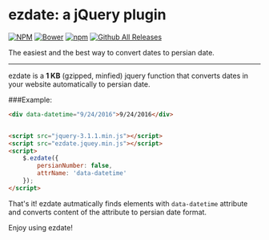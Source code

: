 # ezdate: a jQuery plugin
[![NPM](https://img.shields.io/npm/v/ezdate.svg)](https://www.npmjs.com/package/ezdate)
[![Bower](https://img.shields.io/bower/v/ezdate.svg)](http://bower.io/search/?q=ezdate)
[![npm](https://img.shields.io/npm/l/ezdate.svg)](https://github.com/sky93/ezdate/blob/master/License.md)
[![Github All Releases](https://img.shields.io/npm/dt/ezdate.svg)](https://github.com/sky93/ezdate)

The easiest and the best way to convert dates to persian date.

---
ezdate is a **1 KB** (gzipped, minfied) jquery function that converts dates in your website automatically to persian date.

###Example:

```html
<div data-datetime="9/24/2016">9/24/2016</div>


<script src="jquery-3.1.1.min.js"></script>
<script src="ezdate.jquey.min.js"></script>
<script>
    $.ezdate({
        persianNumber: false,
        attrName: 'data-datetime'
    });
</script>
```

That's it! ezdate autmatically finds elements with `data-datetime` attribute and converts content of the attribute to persian date format.

Enjoy using ezdate!
